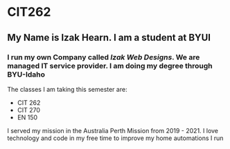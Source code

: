 # CIT262

## My Name is Izak Hearn. I am a student at BYUI

### I run my own Company called ***Izak Web Designs***. We are managed IT service provider. I am doing my degree through BYU-Idaho

The classes I am taking this semester are:

* CIT 262
* CIT 270
* EN 150

I served my mission in the Australia Perth Mission from 2019 - 2021. I love technology and code in my free time to improve my home automations I run
